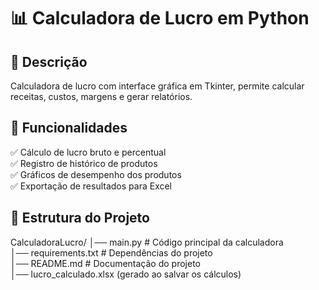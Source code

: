# 📊 Calculadora de Lucro em Python

## 📝 Descrição
Calculadora de lucro com interface gráfica em Tkinter, permite calcular receitas, custos, margens e gerar relatórios.

## 🚀 Funcionalidades
✅ Cálculo de lucro bruto e percentual  
✅ Registro de histórico de produtos  
✅ Gráficos de desempenho dos produtos  
✅ Exportação de resultados para Excel  

## 📂 Estrutura do Projeto
CalculadoraLucro/
│── main.py             # Código principal da calculadora  
│── requirements.txt    # Dependências do projeto  
│── README.md           # Documentação do projeto  
│── lucro_calculado.xlsx (gerado ao salvar os cálculos)
